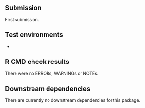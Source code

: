## Submission
First submission.

## Test environments
*

## R CMD check results

There were no ERRORs, WARNINGs or NOTEs.

## Downstream dependencies

There are currently no downstream dependencies for this package.

